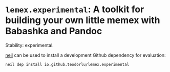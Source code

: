# `lemex.experimental`: A toolkit for building your own little memex with Babashka and Pandoc

Stability: experimental.

[neil] can be used to install a development Github dependency for evaluation:

    neil dep install io.github.teodorlu/lemex.experimental

[neil]: https://github.com/babashka/neil
